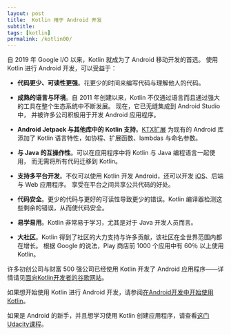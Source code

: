 ```yaml
---
layout: post
title:  Kotlin 用于 Android 开发
subtitle: 
tags: [kotlin]
permalink: /kotlin00/
---
```


自 2019 年 Google I/O 以来，Kotlin 就成为了 Android 移动开发的首选。
使用 Kotlin 进行 Android 开发，可以受益于：

- **代码更少、可读性更强**。花更少的时间来编写代码与理解他人的代码。

- **成熟的语言与环境**。自 2011 年创建以来，Kotlin 不仅通过语言而且通过强大的工具在整个生态系统中不断发展。 现在，它已无缝集成到 Android Studio 中， 并被许多公司积极用于开发 Android 应用程序。

- **Android Jetpack 与其他库中的 Kotlin 支持**。[KTX扩展](https://developer.android.com/kotlin/ktx) 为现有的 Android 库添加了 Kotlin 语言特性，如协程、扩展函数、lambdas 与命名参数。

- **与 Java 的互操作性**。可以在应用程序中将 Kotlin 与 Java 编程语言一起使用， 而无需将所有代码迁移到 Kotlin。

- **支持多平台开发**。不仅可以使用 Kotlin 开发 Android，还可以开发 [iOS](https://kotlinlang.org/lp/mobile/)、后端与 Web 应用程序。 享受在平台之间共享公共代码的好处。

- **代码安全**。更少的代码与更好的可读性导致更少的错误。Kotlin 编译器检测这些剩余的错误，从而使代码安全。

- **易学易用**。Kotlin 非常易于学习，尤其是对于 Java 开发人员而言。

- **大社区**。Kotlin 得到了社区的大力支持与许多贡献，该社区在全世界范围内都在增长。 根据 Google 的说法，Play 商店前 1000 个应用中有 60％ 以上使用 Kotlin。

许多初创公司与财富 500 强公司已经使用 Kotlin 开发了 Android 应用程序——详情请见[面向Kotlin开发者的谷歌网站](https://developer.android.com/kotlin)。

如果想开始使用 Kotlin 进行 Android 开发，请参阅[在Android开发中开始使用Kotlin](https://developer.android.com/kotlin/get-started)。

如果是 Android 的新手，并且想学习使用 Kotlin 创建应用程序，请查看[这门Udacity课程](https://www.udacity.com/course/developing-android-apps-with-kotlin--ud9012)。
